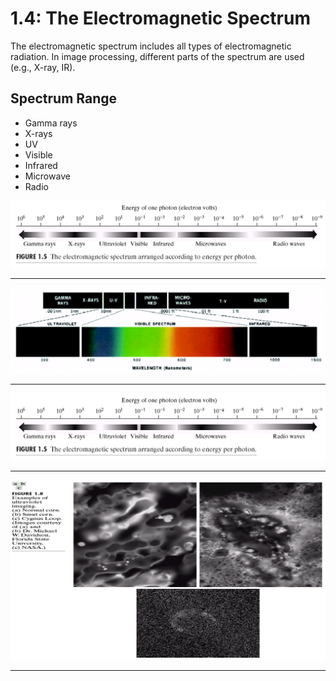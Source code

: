 # 1.4: The Electromagnetic Spectrum



The electromagnetic spectrum includes all types of electromagnetic radiation. In image processing, different parts of the spectrum are used (e.g., X-ray, IR).

##  Spectrum Range
- Gamma rays
- X-rays
- UV
- Visible
- Infrared
- Microwave
- Radio

![Electromagnetic Spectrum](photows/Picture1.png)

---

![Another View](photows/Picture2.png)

---


![alt](photows/Picture1.png)

---

![alt](photows/Picture5.png) 

---
